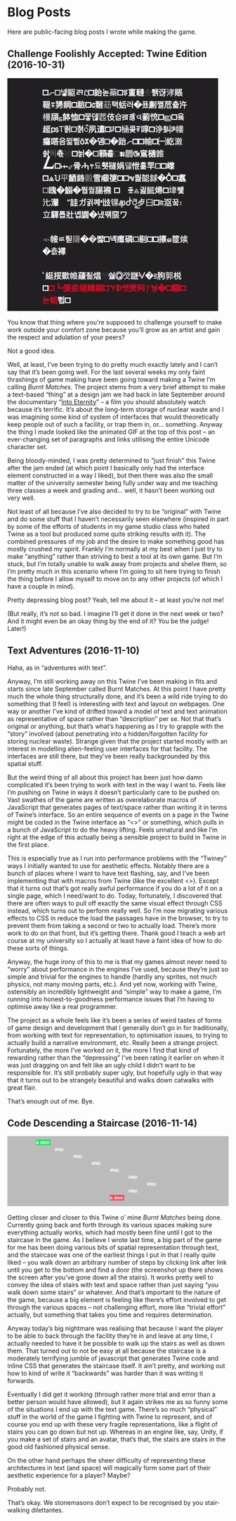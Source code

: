 # Blog Posts

Here are public-facing blog posts I wrote while making the game.

## Challenge Foolishly Accepted: Twine Edition (2016-10-31)

![](images/foolishly-accepted.gif)

You know that thing where you&#8217;re supposed to challenge yourself to make work outside your comfort zone because you&#8217;ll grow as an artist and gain the respect and adulation of your peers?

Not a good idea.

Well, at least, I&#8217;ve been trying to do pretty much exactly lately and I can&#8217;t say that it&#8217;s been going well. For the last several weeks my only faint thrashings of game making have been going toward making a Twine I&#8217;m calling _Burnt Matches_. The project stems from a very brief attempt to make a text-based &#8220;thing&#8221; at a design jam we had back in late September around the documentary &#8220;[Into Eternity](https://en.wikipedia.org/wiki/Into_Eternity_(film))&#8221; &#8211; a film you should absolutely watch because it&#8217;s terrific. It&#8217;s about the long-term storage of nuclear waste and I was imagining some kind of system of interfaces that would theoretically keep people out of such a facility, or trap them in, or&#8230; something. Anyway the thing I made looked like the animated GIF at the top of this post &#8211; an ever-changing set of paragraphs and links utilising the entire Unicode character set.

Being bloody-minded, I was pretty determined to &#8220;just finish&#8221; this Twine after the jam ended (at which point I basically only had the interface element constructed in a way I liked), but then there was also the small matter of the university semester being fully under way and me teaching three classes a week and grading and&#8230; well, it hasn&#8217;t been working out very well.

Not least of all because I&#8217;ve also decided to try to be &#8220;original&#8221; with Twine and do some stuff that I haven&#8217;t necessarily seen elsewhere (inspired in part by some of the efforts of students in my game studio class who hated Twine as a tool but produced some quite striking results with it). The combined pressures of my job and the desire to make something good has mostly crushed my spirit. Frankly I&#8217;m normally at my best when I just try to make &#8220;anything&#8221; rather than striving to best a tool at its own game. But I&#8217;m stuck, but I&#8217;m totally unable to walk away from projects and shelve them, so I&#8217;m pretty much in this scenario where I&#8217;m going to sit here trying to finish the thing before I allow myself to move on to any other projects (of which I have a couple in mind).

Pretty depressing blog post? Yeah, tell me about it &#8211; at least you&#8217;re not me!

(But really, it&#8217;s not so bad. I imagine I&#8217;ll get it done in the next week or two? And it might even be an okay thing by the end of it? You be the judge! Later!)

## Text Adventures (2016-11-10)

Haha, as in &#8220;adventures with text&#8221;.

Anyway, I&#8217;m still working away on this Twine I&#8217;ve been making in fits and starts since late September called Burnt Matches. At this point I have pretty much the whole thing structurally done, and it&#8217;s been a wild ride trying to do something that (I feel) is interesting with text and layout on webpages. One way or another I&#8217;ve kind of drifted toward a model of text and text animation as representative of space rather than &#8220;description&#8221; per se. Not that that&#8217;s original or anything, but that&#8217;s what&#8217;s happening as I try to grapple with the &#8220;story&#8221; involved (about penetrating into a hidden/forgotten facility for storing nuclear waste). Strange given that the project started mostly with an interest in modelling alien-feeling user interfaces for that facility. The interfaces are still there, but they&#8217;ve been really backgrounded by this spatial stuff.

But the weird thing of all about this project has been just how damn complicated it&#8217;s been trying to work with text in the way I want to. Feels like I&#8217;m pushing on Twine in ways it doesn&#8217;t particularly care to be pushed on. Vast swathes of the game are written as overelaborate macros of JavaScript that generates pages of text/space rather than writing it in terms of Twine&#8217;s interface. So an entire sequence of events on a page in the Twine might be coded in the Twine interface as &#8220;<<generatewasteland>>&#8221; or something, which pulls in a bunch of JavaScript to do the heavy lifting. Feels unnatural and like I&#8217;m right at the edge of this actually being a sensible project to build in Twine in the first place.

This is especially true as I run into performance problems with the &#8220;Twiney&#8221; ways I initially wanted to use for aesthetic effects. Notably there are a bunch of places where I want to have text flashing, say, and I&#8217;ve been implementing that with macros from Twine (like the excellent <<timedcycle>>). Except that it turns out that&#8217;s got really awful performance if you do a lot of it on a single page, which I need/want to do. Today, fortunately, I discovered that there are often ways to pull off exactly the same visual effect through CSS instead, which turns out to perform really well. So I&#8217;m now migrating various effects to CSS in reduce the load the passages have in the browser, to try to prevent them from taking a second or two to actually load. There&#8217;s more work to do on that front, but it&#8217;s getting there. Thank good I teach a web art course at my university so I actually at least have a faint idea of how to do these sorts of things.

Anyway, the huge irony of this to me is that my games almost never need to &#8220;worry&#8221; about performance in the engines I&#8217;ve used, because they&#8217;re just so simple and trivial for the engines to handle (hardly any sprites, not much physics, not many moving parts, etc.). And yet now, working with Twine, ostensibly an incredibly lightweight and &#8220;simple&#8221; way to make a game, I&#8217;m running into honest-to-goodness performance issues that I&#8217;m having to optimise away like a real programmer.

The project as a whole feels like it&#8217;s been a series of weird tastes of forms of game design and development that I generally don&#8217;t go in for traditionally, from working with text for representation, to optimisation issues, to trying to actually build a narrative environment, etc. Really been a strange project. Fortunately, the more I&#8217;ve worked on it, the more I find that kind of rewarding rather than the &#8220;depressing&#8221; I&#8217;ve been rating it earlier on when it was just dragging on and felt like an ugly child I didn&#8217;t want to be responsible for. It&#8217;s still probably super ugly, but hopefully ugly in that way that it turns out to be strangely beautiful and walks down catwalks with great flair.

That&#8217;s enough out of me. Bye.

## Code Descending a Staircase (2016-11-14)

![](images/staircase.png)

Getting closer and closer to this Twine o&#8217; mine _Burnt Matches_ being done. Currently going back and forth through its various spaces making sure everything actually works, which had mostly been fine until I got to the staircase in the game. As I believe I wrote last time, a big part of the game for me has been doing various bits of spatial representation through text, and the staircase was one of the earliest things I put in that I really quite liked – you walk down an arbitrary number of steps by clicking link after link until you get to the bottom and find a door (the screenshot up there shows the screen after you&#8217;ve gone down all the stairs). It works pretty well to convey the idea of stairs with text and space rather than just saying &#8220;you walk down some stairs&#8221; or whatever. And that&#8217;s important to the nature of the game, because a big element is feeling like there&#8217;s effort involved to get through the various spaces &#8211; not challenging effort, more like &#8220;trivial effort&#8221; actually, but something that takes you time and requires determination.

Anyway today&#8217;s big nightmare was realising that because I want the player to be able to back through the facility they&#8217;re in and leave at any time, I actually needed to have it be possible to walk up the stairs as well as down them. That turned out to not be easy at all because the staircase is a moderately terrifying jumble of javascript that generates Twine code and inline CSS that generates the staircase itself. It ain&#8217;t pretty, and working out how to kind of write it &#8220;backwards&#8221; was harder than it was writing it forwards.

Eventually I did get it working (through rather more trial and error than a better person would have allowed), but it again strikes me as so funny some of the situations I end up with the text game. There&#8217;s so much &#8220;physical&#8221; stuff in the world of the game I fighting with Twine to represent, and of course you end up with these very fragile representations, like a flight of stairs you can go down but not up. Whereas in an engine like, say, Unity, if you make a set of stairs and an avatar, that&#8217;s that, the stairs are stairs in the good old fashioned physical sense.

On the other hand perhaps the sheer difficulty of representing these architectures in text (and space) will magically form some part of their aesthetic experience for a player? Maybe?

Probably not.

That&#8217;s okay. We stonemasons don&#8217;t expect to be recognised by you stair-walking dilettantes.
